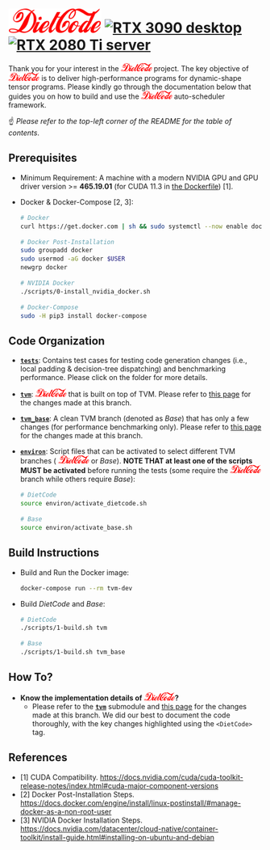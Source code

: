 # <img src="./figures/DietCode_text.png" alt="DietCode" height="48"></img> [![RTX 3090 desktop](https://github.com/UofT-EcoSystem/DietCode/actions/workflows/rtx_3090_desktop.yml/badge.svg)](https://github.com/UofT-EcoSystem/DietCode/actions/workflows/rtx_3090_desktop.yml) [![RTX 2080 Ti server](https://github.com/UofT-EcoSystem/DietCode/actions/workflows/rtx_2080_ti_server.yml/badge.svg)](https://github.com/UofT-EcoSystem/DietCode/actions/workflows/rtx_2080_ti_server.yml)

Thank you for your interest in the
<img src="./figures/DietCode_text.png" alt="DietCode" height="16"></img>
project. The key objective of
<img src="./figures/DietCode_text.png" alt="DietCode" height="16"></img> is to
deliver high-performance programs for dynamic-shape tensor programs. Please
kindly go through the documentation below that guides you on how to build and
use the <img src="./figures/DietCode_text.png" alt="DietCode" height="16"></img> 
auto-scheduler framework.

:point_up: *Please refer to the top-left corner of the README for the table of
contents*.

## Prerequisites

- Minimum Requirement: A machine with a modern NVIDIA GPU and GPU driver
  version >= **465.19.01** (for CUDA 11.3 in
  [the Dockerfile](./dockerfiles/tvm.Dockerfile)) [1].

- Docker & Docker-Compose [2, 3]:

  ```Bash
  # Docker
  curl https://get.docker.com | sh && sudo systemctl --now enable docker
  ```

  ```Bash
  # Docker Post-Installation
  sudo groupadd docker
  sudo usermod -aG docker $USER
  newgrp docker
  ```

  ```Bash
  # NVIDIA Docker
  ./scripts/0-install_nvidia_docker.sh
  ```

  ```Bash
  # Docker-Compose
  sudo -H pip3 install docker-compose
  ```

## Code Organization

- [**`tests`**](./tests): Contains test cases for testing code generation
  changes (i.e., local padding & decision-tree dispatching) and benchmarking
  performance. Please click on the folder for more details.
  
- [**`tvm`**](./tvm): <img src="./figures/DietCode_text.png" alt="DietCode" height="16"></img>
  that is built on top of TVM. Please refer to
  [this page](https://github.com/UofT-EcoSystem/tvm/compare/bojian/DietCode_base...bojian/DietCode/stable)
  for the changes made at this branch.

- [**`tvm_base`**](./tvm_base): A clean TVM branch (denoted as *Base*) that has
  only a few changes (for performance benchmarking only). Please refer to
  [this page](https://github.com/UofT-EcoSystem/tvm/compare/bojian/DietCode_base...bojian/DietCode/base)
  for the changes made at this branch.

- [**`environ`**](./environ): Script files that can be activated to select
  different TVM branches (
  <img src="./figures/DietCode_text.png" alt="DietCode" height="16"></img>
  or *Base*).
  **NOTE THAT at least one of the scripts MUST be activated** before running the
  tests (some require the
  <img src="./figures/DietCode_text.png" alt="DietCode" height="16"></img>
  branch while others require *Base*):

  ```Bash
  # DietCode
  source environ/activate_dietcode.sh
  ```

  ```Bash
  # Base
  source environ/activate_base.sh
  ```

## Build Instructions

- Build and Run the Docker image:

  ```Bash
  docker-compose run --rm tvm-dev
  ```

- Build *DietCode* and *Base*:

  ```Bash
  # DietCode
  ./scripts/1-build.sh tvm
  ```

  ```Bash
  # Base
  ./scripts/1-build.sh tvm_base
  ```

## How To?

- **Know the implementation details of
  <img src="./figures/DietCode_text.png" alt="DietCode" height="16"></img>?**
  - Please refer to the [**`tvm`**](./tvm) submodule and
    [this page](https://github.com/UofT-EcoSystem/tvm/compare/bojian/DietCode_base...bojian/DietCode/stable)
    for the changes made at this branch. We did our best to document the code
    thoroughly, with the key changes highlighted using the `<DietCode>` tag.

## References

- [1] CUDA Compatibility. https://docs.nvidia.com/cuda/cuda-toolkit-release-notes/index.html#cuda-major-component-versions
- [2] Docker Post-Installation Steps. https://docs.docker.com/engine/install/linux-postinstall/#manage-docker-as-a-non-root-user
- [3] NVIDIA Docker Installation Steps. https://docs.nvidia.com/datacenter/cloud-native/container-toolkit/install-guide.html#installing-on-ubuntu-and-debian
